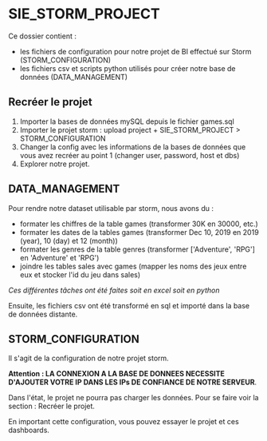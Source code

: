 # SIE_STORM_PROJECT

Ce dossier contient :
- les fichiers de configuration pour notre projet de BI effectué sur Storm (STORM_CONFIGURATION)
- les fichiers csv et scripts python utilisés pour créer notre base de données (DATA_MANAGEMENT)

## Recréer le projet
1. Importer la bases de données mySQL depuis le fichier games.sql
2. Importer le projet storm : upload project + SIE_STORM_PROJECT > STORM_CONFIGURATION
3. Changer la config avec les informations de la bases de données que vous avez recréer au point 1 (changer user, password, host et dbs)
4. Explorer notre projet.

## DATA_MANAGEMENT
Pour rendre notre dataset utilisable par storm, nous avons du :
- formater les chiffres de la table games (transformer 30K en 30000, etc.)
- formater les dates de la tables games (transformer Dec 10, 2019 en 2019 (year), 10 (day) et 12 (month))
- formater les genres de la table genres (transformer ['Adventure', 'RPG'] en 'Adventure' et 'RPG')
- joindre les tables sales avec games (mapper les noms des jeux entre eux et stocker l'id du jeu dans sales)

*Ces différentes tâches ont été faites soit en excel soit en python*

Ensuite, les fichiers csv ont été transformé en sql et importé dans la base de données distante.

## STORM_CONFIGURATION
Il s'agit de la configuration de notre projet storm.

**Attention : LA CONNEXION A LA BASE DE DONNEES NECESSITE D'AJOUTER VOTRE IP DANS LES IPs DE CONFIANCE DE NOTRE SERVEUR**. 

Dans l'état, le projet ne pourra pas charger les données. Pour se faire voir la section : Recréer le projet.

En important cette configuration, vous pouvez essayer le projet et ces dashboards. 